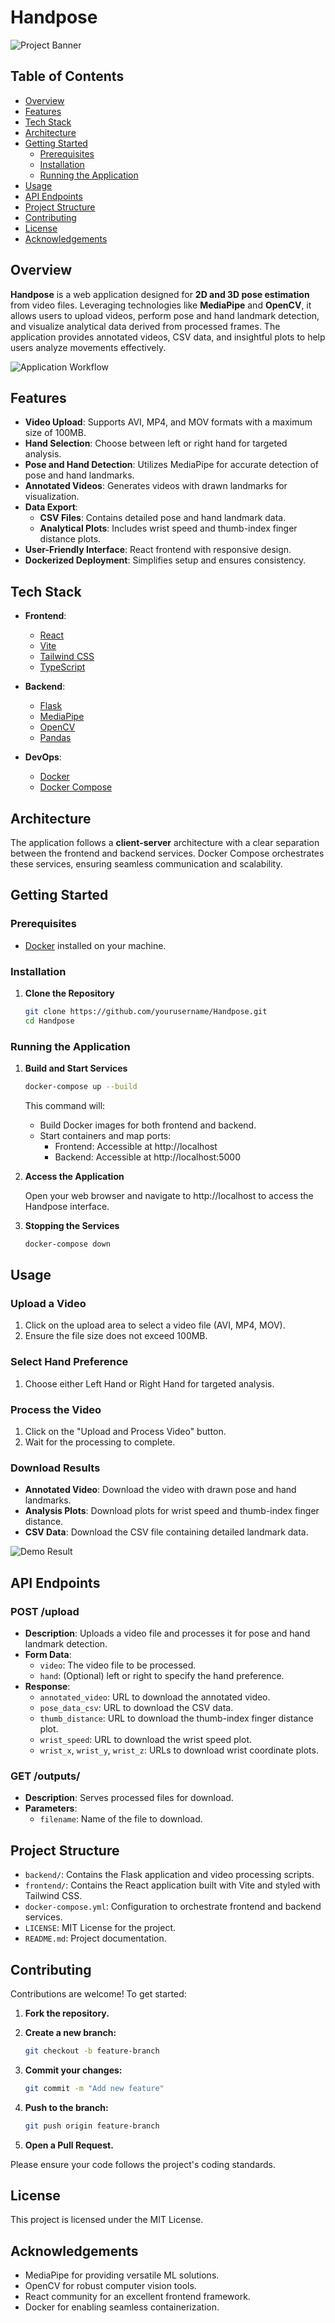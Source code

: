 # Handpose

![Project Banner](frontend/public/handpose.svg)

## Table of Contents

- [Overview](#overview)
- [Features](#features)
- [Tech Stack](#tech-stack)
- [Architecture](#architecture)
- [Getting Started](#getting-started)
    - [Prerequisites](#prerequisites)
    - [Installation](#installation)
    - [Running the Application](#running-the-application)
- [Usage](#usage)
- [API Endpoints](#api-endpoints)
- [Project Structure](#project-structure)
- [Contributing](#contributing)
- [License](#license)
- [Acknowledgements](#acknowledgements)

## Overview

**Handpose** is a web application designed for **2D and 3D pose estimation** from video files. Leveraging technologies like **MediaPipe** and **OpenCV**, it allows users to upload videos, perform pose and hand landmark detection, and visualize analytical data derived from processed frames. The application provides annotated videos, CSV data, and insightful plots to help users analyze movements effectively.

![Application Workflow](frontend/public/demo.png)

## Features

- **Video Upload**: Supports AVI, MP4, and MOV formats with a maximum size of 100MB.
- **Hand Selection**: Choose between left or right hand for targeted analysis.
- **Pose and Hand Detection**: Utilizes MediaPipe for accurate detection of pose and hand landmarks.
- **Annotated Videos**: Generates videos with drawn landmarks for visualization.
- **Data Export**:
    - **CSV Files**: Contains detailed pose and hand landmark data.
    - **Analytical Plots**: Includes wrist speed and thumb-index finger distance plots.
- **User-Friendly Interface**: React frontend with responsive design.
- **Dockerized Deployment**: Simplifies setup and ensures consistency.

## Tech Stack

- **Frontend**:
    - [React](https://reactjs.org/)
    - [Vite](https://vitejs.dev/)
    - [Tailwind CSS](https://tailwindcss.com/)
    - [TypeScript](https://www.typescriptlang.org/)

- **Backend**:
    - [Flask](https://flask.palletsprojects.com/)
    - [MediaPipe](https://mediapipe.dev/)
    - [OpenCV](https://opencv.org/)
    - [Pandas](https://pandas.pydata.org/)

- **DevOps**:
    - [Docker](https://www.docker.com/)
    - [Docker Compose](https://docs.docker.com/compose/)

## Architecture

The application follows a **client-server** architecture with a clear separation between the frontend and backend services. Docker Compose orchestrates these services, ensuring seamless communication and scalability.

## Getting Started

### Prerequisites

- [Docker](https://www.docker.com/get-started) installed on your machine.

### Installation

1. **Clone the Repository**

     ```bash
     git clone https://github.com/yourusername/Handpose.git
     cd Handpose
     ```

### Running the Application

1. **Build and Start Services**

     ```bash
     docker-compose up --build
     ```

     This command will:
     - Build Docker images for both frontend and backend.
     - Start containers and map ports:
         - Frontend: Accessible at http://localhost
         - Backend: Accessible at http://localhost:5000

2. **Access the Application**

     Open your web browser and navigate to http://localhost to access the Handpose interface.

3. **Stopping the Services**

     ```bash
     docker-compose down
     ```

## Usage

### Upload a Video

1. Click on the upload area to select a video file (AVI, MP4, MOV).
2. Ensure the file size does not exceed 100MB.

### Select Hand Preference

1. Choose either Left Hand or Right Hand for targeted analysis.

### Process the Video

1. Click on the "Upload and Process Video" button.
2. Wait for the processing to complete.

### Download Results

- **Annotated Video**: Download the video with drawn pose and hand landmarks.
- **Analysis Plots**: Download plots for wrist speed and thumb-index finger distance.
- **CSV Data**: Download the CSV file containing detailed landmark data.

![Demo Result](images/demo_result.png)

## API Endpoints

### POST /upload

- **Description**: Uploads a video file and processes it for pose and hand landmark detection.
- **Form Data**:
    - `video`: The video file to be processed.
    - `hand`: (Optional) left or right to specify the hand preference.
- **Response**:
    - `annotated_video`: URL to download the annotated video.
    - `pose_data_csv`: URL to download the CSV data.
    - `thumb_distance`: URL to download the thumb-index finger distance plot.
    - `wrist_speed`: URL to download the wrist speed plot.
    - `wrist_x`, `wrist_y`, `wrist_z`: URLs to download wrist coordinate plots.

### GET /outputs/<filename>

- **Description**: Serves processed files for download.
- **Parameters**:
    - `filename`: Name of the file to download.

## Project Structure

- `backend/`: Contains the Flask application and video processing scripts.
- `frontend/`: Contains the React application built with Vite and styled with Tailwind CSS.
- `docker-compose.yml`: Configuration to orchestrate frontend and backend services.
- `LICENSE`: MIT License for the project.
- `README.md`: Project documentation.

## Contributing

Contributions are welcome! To get started:

1. **Fork the repository.**
2. **Create a new branch:**

     ```bash
     git checkout -b feature-branch
     ```

3. **Commit your changes:**

     ```bash
     git commit -m "Add new feature"
     ```

4. **Push to the branch:**

     ```bash
     git push origin feature-branch
     ```

5. **Open a Pull Request.**

Please ensure your code follows the project's coding standards.

## License

This project is licensed under the MIT License.

## Acknowledgements

- MediaPipe for providing versatile ML solutions.
- OpenCV for robust computer vision tools.
- React community for an excellent frontend framework.
- Docker for enabling seamless containerization.